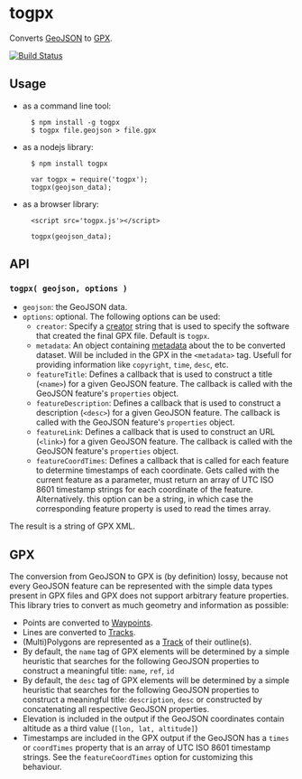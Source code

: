 togpx
=====

Converts [GeoJSON](http://geojson.org/) to [GPX](http://www.topografix.com/gpx.asp).

[![Build Status](https://secure.travis-ci.org/tyrasd/togpx.png)](https://travis-ci.org/tyrasd/togpx)

Usage
-----

* as a command line tool:
  
        $ npm install -g togpx
        $ togpx file.geojson > file.gpx
  
* as a nodejs library:
  
        $ npm install togpx
  
        var togpx = require('togpx');
        togpx(geojson_data);
  
* as a browser library:
  
        <script src='togpx.js'></script>
  
        togpx(geojson_data);

API
---

### `togpx( geojson, options )`

* `geojson`: the GeoJSON data.
* `options`: optional. The following options can be used:
  * `creator`: Specify a [creator](http://www.topografix.com/gpx/1/1/#element_gpx) string that is used to specify the software that created the final GPX file. Default is `togpx`.
  * `metadata`: An object containing [metadata](http://www.topografix.com/gpx/1/1/#type_metadataType) about the to be converted dataset. Will be included in the GPX in the `<metadata>` tag. Usefull for providing information like `copyright`, `time`, `desc`, etc.
  * `featureTitle`: Defines a callback that is used to construct a title (`<name>`) for a given GeoJSON feature. The callback is called with the GeoJSON feature's `properties` object.
  * `featureDescription`: Defines a callback that is used to construct a description (`<desc>`) for a given GeoJSON feature. The callback is called with the GeoJSON feature's `properties` object.
  * `featureLink`: Defines a callback that is used to construct an URL (`<link>`) for a given GeoJSON feature. The callback is called with the GeoJSON feature's `properties` object.
  * `featureCoordTimes`: Defines a callback that is called for each feature to determine timestamps of each coordinate. Gets called with the current feature as a parameter, must return an array of UTC ISO 8601 timestamp strings for each coordinate of the feature. Alternatively. this option can be a string, in which case the corresponding feature property is used to read the times array.

The result is a string of GPX XML.

GPX
---

The conversion from GeoJSON to GPX is (by definition) lossy, because not every GeoJSON feature can be represented with the simple data types present in GPX files and GPX does not support arbitrary feature properties. This library tries to convert as much geometry and information as possible:

* Points are converted to [Waypoints](http://www.topografix.com/gpx/1/1/#type_wptType).
* Lines are converted to [Tracks](http://www.topografix.com/gpx/1/1/#type_trkType).
* (Multi)Polygons are represented as a [Track](http://www.topografix.com/gpx/1/1/#type_trkType) of their outline(s).
* By default, the `name` tag of GPX elements will be determined by a simple heuristic that searches for the following GeoJSON properties to construct a meaningful title: `name`, `ref`, `id`
* By default, the `desc` tag of GPX elements will be determined by a simple heuristic that searches for the following GeoJSON properties to construct a meaningful title: `description`, `desc` or constructed by concatenating all respective GeoJSON properties.
* Elevation is included in the output if the GeoJSON coordinates contain altitude as a third value (`[lon, lat, altitude]`)
* Timestamps are included in the GPX output if the GeoJSON has a `times` or `coordTimes` property that is an array of UTC ISO 8601 timestamp strings. See the `featureCoordTimes` option for customizing this behaviour.
